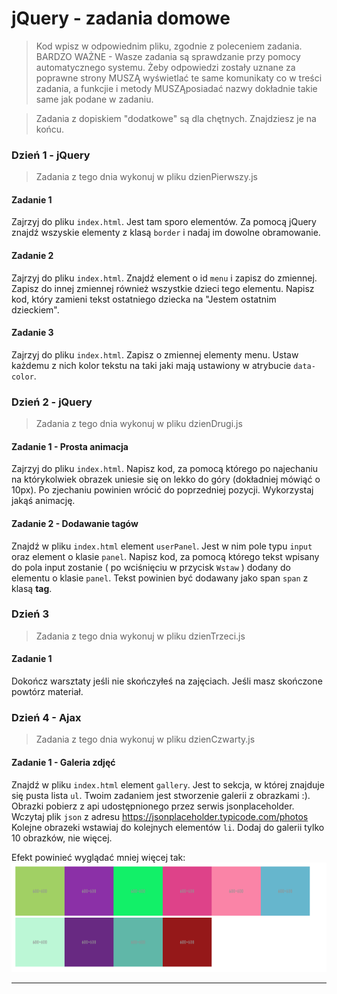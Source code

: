 # jQuery - zadania domowe
> Kod wpisz w odpowiednim pliku, zgodnie z poleceniem zadania.
BARDZO WAŻNE - Wasze zadania są sprawdzanie przy pomocy automatycznego systemu. Żeby odpowiedzi zostały uznane za poprawne strony MUSZĄ wyświetlać te same komunikaty co w treści zadania, a funkcjie i metody MUSZĄposiadać nazwy dokładnie takie same jak podane w zadaniu.

> Zadania z dopiskiem "dodatkowe" są dla chętnych. Znajdziesz je na końcu.

### Dzień 1 - jQuery
> Zadania z tego dnia wykonuj w pliku dzienPierwszy.js

#### Zadanie 1

Zajrzyj do pliku ```index.html```. Jest tam sporo elementów. Za pomocą jQuery znajdź wszyskie elementy z klasą ```border``` i nadaj im dowolne obramowanie.

#### Zadanie 2

Zajrzyj do pliku ```index.html```. Znajdź element o id ```menu``` i zapisz do zmiennej.
Zapisz do innej zmiennej również wszystkie dzieci tego elementu. Napisz kod, który zamieni
tekst ostatniego dziecka na "Jestem ostatnim dzieckiem".

#### Zadanie 3

Zajrzyj do pliku ```index.html```. Zapisz o zmiennej elementy menu. Ustaw każdemu z nich kolor tekstu na taki jaki mają ustawiony w atrybucie `data-color`.


### Dzień 2 - jQuery
> Zadania z tego dnia wykonuj w pliku dzienDrugi.js

#### Zadanie 1 - Prosta animacja

Zajrzyj do pliku ```index.html```. Napisz kod, za pomocą którego po najechaniu na którykolwiek
obrazek uniesie się on lekko do góry (dokładniej mówiąć o 10px). Po zjechaniu powinien wrócić do poprzedniej
pozycji. Wykorzystaj jakąś animację.

#### Zadanie 2 - Dodawanie tagów

Znajdź w pliku `index.html` element ```userPanel```. Jest w nim pole typu ```input``` oraz element o klasie ```panel```. Napisz kod, za pomocą którego tekst wpisany do pola input zostanie ( po wciśnięciu w przycisk `Wstaw` ) dodany do elementu o klasie ```panel```. Tekst powinien być dodawany jako span `span` z klasą **tag**.


### Dzień 3
> Zadania z tego dnia wykonuj w pliku dzienTrzeci.js

#### Zadanie 1
Dokończ warsztaty jeśli nie skończyłeś na zajęciach. Jeśli masz skończone powtórz materiał.

### Dzień 4 - Ajax
> Zadania z tego dnia wykonuj w pliku dzienCzwarty.js

#### Zadanie 1 - Galeria zdjęć

Znajdź w pliku `index.html` element ```gallery```. Jest to sekcja, w której znajduje się pusta lista ```ul```.
Twoim zadaniem jest stworzenie galerii z obrazkami :). Obrazki pobierz z api udostępnionego przez serwis jsonplaceholder.
Wczytaj plik ```json``` z adresu https://jsonplaceholder.typicode.com/photos
Kolejne obrazeki wstawiaj do kolejnych elementów ```li```. Dodaj do galerii tylko 10 obrazków, nie więcej.

Efekt powinieć wyglądać mniej więcej tak:
![galeria](images/galeria.png)

-----------------------------------------
<!--- Czekam az bedzie api
### Dodatkowe

#### Zadanie 1 - Lista ToDO


W folderze ```toDO``` znajdziesz pliki potrzebne do stworzenia listy toDO.
Spróbuj zrobić je za pomocą jQuery, zapisując i usuwając elementy z serwera. Wykorzystaj AJAX.

Pod adresem http://api.coderslab.pl/todoList są przechowywane elementy listy toDO.
Lista ta ma spełniać następujące założenia:

1. Po wpisaniu zadania i naciśnięciu guzika ```Add task``` do listy ma zostać dodane nowe zadanie (z wpisaną odpowiednią treścią). Jednocześnie ma się wyświetlić guzik służący do oznaczenia tego zadania jako zrobione oraz guzikiem służącym do usunięcia tego zadania (przykładowe zadanie jest zakomentowane w HTML).
Zadanie powinno również zostać zapisane na serwerze.

2. Po naciśnięciu na guzik ```Complete``` treść zadania ma się zmienić na kolor czerwony (jeżeli zadanie jest zrobione). Po ponownym naciśnieciu zadanie wraca do koloru domyślnego (czyli oznaczającego zadanie niezrobione).

3. Po naciśnieciu guzika ```Delete``` zadanie ma zniknąć z listy.
Zadanie powinno również zostać usunięte z serwera.

4. Po naciśnięciu guzika ```Remove finished tasks``` wszystkie zrobione zadania mają zniknąć z listy.
Zadania powinny również zostać usunięte z serwera. Pokaż użytkownikowi komunikat czy jest pewien tego że wszystkie elementy listy zostaną usunięte.

5. Zadanie może być dodane tylko gdy jego treść ma więcej niż pięć, a mniej niż sto znaków.

6. Po dodaniu zadania wartość inputa ma się zerować.

7. Ponad listą ma się znajdować licznik pokazujący, ile zadań zostało nam do zrobienia.
-->
